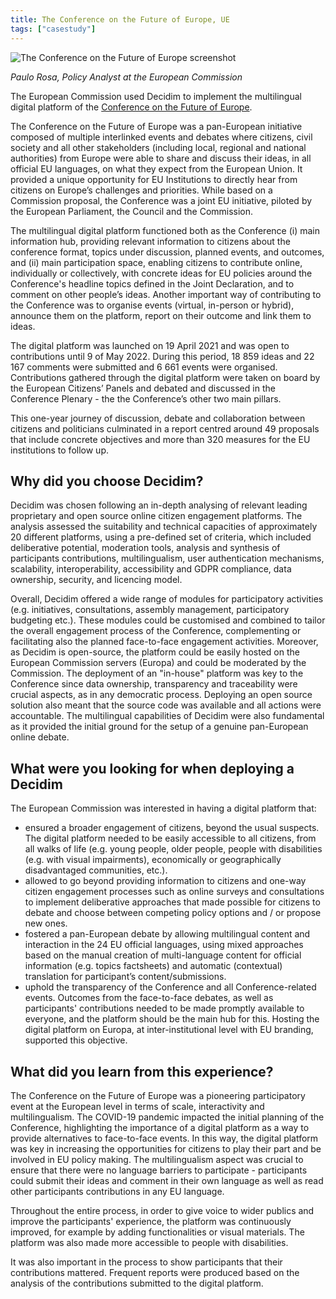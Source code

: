 ```yaml
---
title: The Conference on the Future of Europe, UE
tags: ["casestudy"]
---
```


<img class="w-full h-full" src="/images/case_studies/conference_future_of_europe.png" alt="The Conference on the Future of Europe screenshot">

*Paulo Rosa, Policy Analyst at the European Commission*

The European Commission used Decidim to implement the multilingual digital platform of the [Conference on the Future of Europe](https://futureu.europa.eu/).

The Conference on the Future of Europe was a pan-European initiative composed of multiple interlinked events and debates where citizens, civil society and all other stakeholders (including local, regional and national authorities) from Europe were able to share and discuss their ideas, in all official EU languages, on what they expect from the European Union. It provided a unique opportunity for EU Institutions to directly hear from citizens on Europe’s challenges and priorities. While based on a Commission proposal, the Conference was a joint EU initiative, piloted by the European Parliament, the Council and the Commission.

The multilingual digital platform functioned both as the Conference (i) main information hub, providing relevant information to citizens about the conference format, topics under discussion, planned events, and outcomes, and (ii) main participation space, enabling citizens to contribute online, individually or collectively, with concrete ideas for EU policies around the Conference's headline topics defined in the Joint Declaration, and to comment on other people’s ideas. Another important way of contributing to the Conference was to organise events (virtual, in-person or hybrid), announce them on the platform, report on their outcome and link them to ideas.

The digital platform was launched on 19 April 2021 and was open to contributions until 9 of May 2022. During this period, 18 859 ideas and 22 167 comments were submitted and 6 661 events were organised. Contributions gathered through the digital platform were taken on board by the European Citizens’ Panels and debated and discussed in the Conference Plenary - the the Conference’s other two main pillars.

This one-year journey of discussion, debate and collaboration between citizens and politicians culminated in a report centred around 49 proposals that include concrete objectives and more than 320 measures for the EU institutions to follow up.

## Why did you choose Decidim?

Decidim was chosen following an in-depth analysing of relevant leading proprietary and open source online citizen engagement platforms. The analysis assessed the suitability and technical capacities of approximately 20 different platforms, using a pre-defined set of criteria, which included deliberative potential, moderation tools, analysis and synthesis of participants contributions, multilingualism, user authentication mechanisms, scalability, interoperability, accessibility and GDPR compliance, data ownership, security, and licencing model.

Overall, Decidim offered a wide range of modules for participatory activities (e.g. initiatives, consultations, assembly management, participatory budgeting etc.). These modules could be customised and combined to tailor the overall engagement process of the Conference, complementing or facilitating also the planned face-to-face engagement activities. Moreover, as Decidim is open-source, the platform could be easily hosted on the European Commission servers (Europa) and could be moderated by the Commission. The deployment of an "in-house" platform was key to the Conference since data ownership, transparency and traceability were crucial aspects, as in any democratic process. Deploying an open source solution also meant that the source code was available and all actions were accountable. The multilingual capabilities of Decidim were also fundamental as it provided the initial ground for the setup of a genuine pan-European online debate.

## What were you looking for when deploying a Decidim

The European Commission was interested in having a digital platform that:

* ensured a broader engagement of citizens, beyond the usual suspects. The digital platform needed to be easily accessible to all citizens, from all walks of life (e.g. young people, older people, people with disabilities (e.g. with visual impairments), economically or geographically disadvantaged communities, etc.).
* allowed to go beyond providing information to citizens and one-way citizen engagement processes such as online surveys and consultations to implement deliberative approaches that made possible for citizens to debate and choose between competing policy options and / or propose new ones.
* fostered a pan-European debate by allowing multilingual content and interaction in the 24 EU official languages, using mixed approaches based on the manual creation of multi-language content for official information (e.g. topics factsheets) and automatic (contextual) translation for participant’s content/submissions.
* uphold the transparency of the Conference and all Conference-related events. Outcomes from the face-to-face debates, as well as participants' contributions needed to be made promptly available to everyone, and the platform should be the main hub for this. Hosting the digital platform on Europa, at inter-institutional level with EU branding, supported this objective.

## What did you learn from this experience?

The Conference on the Future of Europe was a pioneering participatory event at the European level in terms of scale, interactivity and multilingualism. The COVID-19 pandemic impacted the initial planning of the Conference, highlighting the importance of a digital platform as a way to provide alternatives to face-to-face events. In this way, the digital platform was key in increasing the opportunities for citizens to play their part and be involved in EU policy making. The multilingualism aspect was crucial to ensure that there were no language barriers to participate - participants could submit their ideas and comment in their own language as well as read other participants contributions in any EU language.

Throughout the entire process, in order to give voice to wider publics and improve the participants' experience, the platform was continuously improved, for example by adding functionalities or visual materials. The platform was also made more accessible to people with disabilities.

It was also important in the process to show participants that their contributions mattered. Frequent reports were produced based on the analysis of the contributions submitted to the digital platform.

